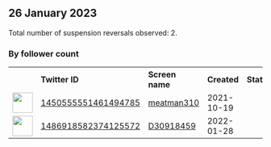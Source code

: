 
## 26 January 2023
Total number of suspension reversals observed: 2.

### By follower count
<table><tr><th></th><th align="left">Twitter ID</th><th align="left">Screen name</th>
<th align="left">Created</th><th align="left">Status</th><th align="left">Suspended</th><th align="left">Followers</th>
<tr><td><a href="https://pbs.twimg.com/profile_images/1462756453832290304/koNaUAD4_normal.jpg"><img src="https://pbs.twimg.com/profile_images/1462756453832290304/koNaUAD4_normal.jpg" width="40px" height="40px" align="center"/></a></td><td><a href="https://twitter.com/intent/user?user_id=1450555551461494785">1450555551461494785</a></td><td><a href="https://twitter.com/meatman310">meatman310</a></td><td>2021-10-19</td><td align="center"></td><td>2023-01-12</td><td>107</td></tr>
<tr><td><a href="https://pbs.twimg.com/profile_images/1486918905419505668/dralN0VE_normal.png"><img src="https://pbs.twimg.com/profile_images/1486918905419505668/dralN0VE_normal.png" width="40px" height="40px" align="center"/></a></td><td><a href="https://twitter.com/intent/user?user_id=1486918582374125572">1486918582374125572</a></td><td><a href="https://twitter.com/D30918459">D30918459</a></td><td>2022-01-28</td><td align="center"></td><td>2022-12-13</td><td>104</td></tr>
</table>
